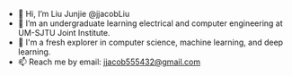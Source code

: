 - 👋 Hi, I’m Liu Junjie @jjacobLiu
- 🌱 I’m an undergraduate learning electrical and computer engineering at UM-SJTU Joint Institute.
- 👀 I'm a fresh explorer in computer science, machine learning, and deep learning.
- 📫 Reach me by email: jjacob555432@gmail.com

<!---
jjacobLiu/jjacobLiu is a ✨ special ✨ repository because its `README.md` (this file) appears on your GitHub profile.
You can click the Preview link to take a look at your changes.
--->

